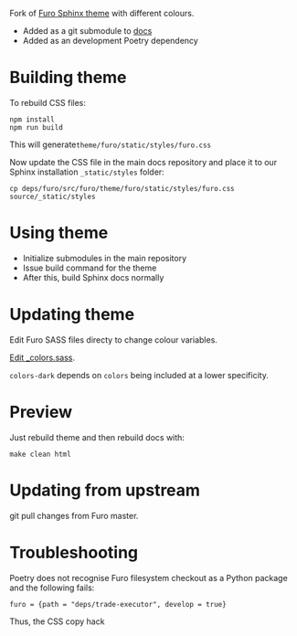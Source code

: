 Fork of [Furo Sphinx theme](https://pradyunsg.me/furo/) with different colours.

- Added as a git submodule to [docs](https://github.com/tradingstrategy-ai/docs)
- Added as an development Poetry dependency

Building theme
==============

To rebuild CSS files:

```shell
npm install
npm run build
```

This will generate`theme/furo/static/styles/furo.css`

Now update the CSS file in the main docs repository
and place it to our Sphinx installation `_static/styles` folder:

```shell
cp deps/furo/src/furo/theme/furo/static/styles/furo.css source/_static/styles
```

Using theme
===========

- Initialize submodules in the main repository
- Issue build command for the theme
- After this, build Sphinx docs normally

Updating theme
==============

Edit Furo SASS files directy to change colour variables.

[Edit _colors.sass](./src/furo/assets/styles/variables/_colors.scss).

`colors-dark` depends on `colors` being included at a lower specificity.

Preview
=======

Just rebuild theme and then rebuild docs with:

```shell
make clean html
```

Updating from upstream
======================

git pull changes from Furo master.

Troubleshooting
===============

Poetry does not recognise Furo filesystem checkout as a Python package and the following
fails:

```
furo = {path = "deps/trade-executor", develop = true}
```

Thus, the CSS copy hack